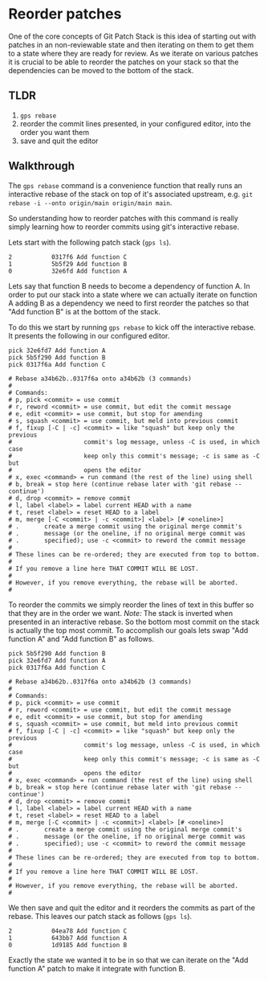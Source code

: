 # Reorder patches

One of the core concepts of Git Patch Stack is this idea of starting out with
patches in an non-reviewable state and then iterating on them to get them to a
state where they are ready for review. As we iterate on various patches it is
crucial to be able to reorder the patches on your stack so that the
dependencies can be moved to the bottom of the stack.

## TLDR

1. `gps rebase`
2. reorder the commit lines presented, in your configured editor, into the order you want them
3. save and quit the editor

## Walkthrough

The `gps rebase` command is a convenience function that really runs an
interactive rebase of the stack on top of it's associated upstream, e.g.
`git rebase -i --onto origin/main origin/main main`.

So understanding how to reorder patches with this command is really simply
learning how to reorder commits using git's interactive rebase.

Lets start with the following patch stack (`gps ls`).

```
2           0317f6 Add function C
1           5b5f29 Add function B
0           32e6fd Add function A
```

Lets say that function B needs to become a dependency of function A. In order
to put our stack into a state where we can actually iterate on function A
adding B as a dependency we need to first reorder the patches so that "Add
function B" is at the bottom of the stack.

To do this we start by running `gps rebase` to kick off the interactive rebase.
It presents the following in our configured editor.

```
pick 32e6fd7 Add function A
pick 5b5f290 Add function B
pick 0317f6a Add function C

# Rebase a34b62b..0317f6a onto a34b62b (3 commands)
#
# Commands:
# p, pick <commit> = use commit
# r, reword <commit> = use commit, but edit the commit message
# e, edit <commit> = use commit, but stop for amending
# s, squash <commit> = use commit, but meld into previous commit
# f, fixup [-C | -c] <commit> = like "squash" but keep only the previous
#                    commit's log message, unless -C is used, in which case
#                    keep only this commit's message; -c is same as -C but
#                    opens the editor
# x, exec <command> = run command (the rest of the line) using shell
# b, break = stop here (continue rebase later with 'git rebase --continue')
# d, drop <commit> = remove commit
# l, label <label> = label current HEAD with a name
# t, reset <label> = reset HEAD to a label
# m, merge [-C <commit> | -c <commit>] <label> [# <oneline>]
# .       create a merge commit using the original merge commit's
# .       message (or the oneline, if no original merge commit was
# .       specified); use -c <commit> to reword the commit message
#
# These lines can be re-ordered; they are executed from top to bottom.
#
# If you remove a line here THAT COMMIT WILL BE LOST.
#
# However, if you remove everything, the rebase will be aborted.
#
```

To reorder the commits we simply reorder the lines of text in this buffer so
that they are in the order we want. *Note:* The stack is inverted when
presented in an interactive rebase. So the bottom most commit on the stack is
actually the top most commit. To accomplish our goals lets swap "Add function
A" and "Add function B" as follows.

```
pick 5b5f290 Add function B
pick 32e6fd7 Add function A
pick 0317f6a Add function C

# Rebase a34b62b..0317f6a onto a34b62b (3 commands)
#
# Commands:
# p, pick <commit> = use commit
# r, reword <commit> = use commit, but edit the commit message
# e, edit <commit> = use commit, but stop for amending
# s, squash <commit> = use commit, but meld into previous commit
# f, fixup [-C | -c] <commit> = like "squash" but keep only the previous
#                    commit's log message, unless -C is used, in which case
#                    keep only this commit's message; -c is same as -C but
#                    opens the editor
# x, exec <command> = run command (the rest of the line) using shell
# b, break = stop here (continue rebase later with 'git rebase --continue')
# d, drop <commit> = remove commit
# l, label <label> = label current HEAD with a name
# t, reset <label> = reset HEAD to a label
# m, merge [-C <commit> | -c <commit>] <label> [# <oneline>]
# .       create a merge commit using the original merge commit's
# .       message (or the oneline, if no original merge commit was
# .       specified); use -c <commit> to reword the commit message
#
# These lines can be re-ordered; they are executed from top to bottom.
#
# If you remove a line here THAT COMMIT WILL BE LOST.
#
# However, if you remove everything, the rebase will be aborted.
#
```

We then save and quit the editor and it reorders the commits as part of the
rebase. This leaves our patch stack as follows (`gps ls`).

```
2           04ea78 Add function C
1           643bb7 Add function A
0           1d9185 Add function B
```

Exactly the state we wanted it to be in so that we can iterate on the "Add
function A" patch to make it integrate with function B.
